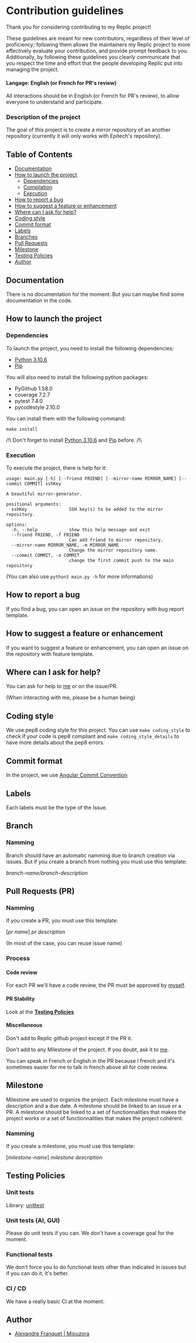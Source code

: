 # Contribution guidelines

Thank you for considering contributing to my Replic project!

These guidelines are meant for new contributors, regardless of their level
of proficiency; following them allows the maintainers my Replic project to
more effectively evaluate your contribution, and provide prompt feedback to
you. Additionally, by following these guidelines you clearly communicate
that you respect the time and effort that the people developing Replic put into
managing the project.

#### Langage: English (or French for PR's review)

All interactions should be in English (or French for PR's review), to allow everyone to understand and participate.

### Description of the project

The goal of this project is to create a mirror repository of an another repository (currently it will only works with Epitech's repository).

## Table of Contents

- [Documentation](#documentation)
- [How to launch the project](#how-to-launch-the-project)
  - [Dependencies](#dependencies)
  - [Compilation](#compilation)
  - [Execution](#execution)
- [How to report a bug](#how-to-report-a-bug)
- [How to suggest a feature or enhancement](#how-to-suggest-a-feature-or-enhancement)
- [Where can I ask for help?](#where-can-i-ask-for-help)
- [Coding style](#coding-style)
- [Commit format](#commit-format)
- [Labels](#labels)
- [Branches](#branches)
- [Pull Requests](#pull-requests)
- [Milestone](#milestone)
- [Testing Policies](#testing-policies)
- [Author](#author)

## Documentation

There is no documentation for the moment. But you can maybe find some documentation in the code.

## How to launch the project

### Dependencies

To launch the project, you need to install the following dependencies:
- [Python 3.10.6](https://www.python.org/downloads/release/python-3106/)
- [Pip](https://pypi.org/project/pip/)

You will also need to install the following python packages:
- PyGithub 1.58.0
- coverage 7.2.7
- pytest 7.4.0
- pycodestyle 2.10.0

You can install them with the following command:
```
make install
```
/!\ Don't forget to install [Python 3.10.6](https://www.python.org/downloads/release/python-3106/) and [Pip](https://pypi.org/project/pip/) before. /!\

### Execution

To execute the project, there is help for it:
```
usage: main.py [-h] [--friend FRIEND] [--mirror-name MIRROR_NAME] [--commit COMMIT] sshKey

A beautiful mirror-generator.

positional arguments:
  sshKey                SSH key(s) to be added to the mirror repository.

options:
  -h, --help            show this help message and exit
  --friend FRIEND, -f FRIEND
                        Can add friend to mirror repository.
  --mirror-name MIRROR_NAME, -m MIRROR_NAME
                        Change the mirror repository name.
  --commit COMMIT, -o COMMIT
                        change the first commit push to the main repository
```
(You can also use `python3 main.py -h` for more informations)

## How to report a bug

If you find a bug, you can open an issue on the repository with bug report template.

## How to suggest a feature or enhancement

If you want to suggest a feature or enhancement, you can open an issue on the repository with feature template.

## Where can I ask for help?

You can ask for help to [me](https://github.com/Miou-zora) or on the issue/PR.

(When interacting with me, please be a human being)

## Coding style

We use pep8 coding style for this project. You can use `make coding_style` to check if your code is pep8 compliant and `make coding_style_details` to have more details about the pep8 errors.

## Commit format

In the project, we use [Angular Commit Convention](https://www.conventionalcommits.org/en/v1.0.0-beta.4/)

## Labels

Each labels must be the type of the Issue.

## Branch

### Namming

Branch should have an automatic namming due to branch creation via issues. But if you create a branch from nothing you must use this template:

_branch-name_/_branch-description_

## Pull Requests (PR)

### Namming

If you create a PR, you must use this template:

[_pr name_] _pr description_

(In most of the case, you can reuse issue name)

### Process

#### Code review

For each PR we'll have a code review, the PR must be approved by [myself](https://github.com/Miou-zora).

#### PR Stability

Look at the [**Testing Policies**](#testing-policies)

#### Miscellaneous

Don't add to Replic github project except if the PR it.

Don't add to any Milestone of the project. If you doubt, ask it to [me](https://github.com/Miou-zora).

You can speak in French or English in the PR because I french and it's sometimes easier for me to talk in french above all for code review.

## Milestone

Milestone are used to organize the project. Each milestone must have a description and a due date. A milestone should be linked to an issue or a PR. A milestone should be linked to a set of functionnalities that makes the project works or a set of functionnalities that makes the project cohérent.

### Namming

If you create a milestone, you must use this template:

[_milestone-name_] _milestone description_

## Testing Policies

### Unit tests

Library: [unittest](https://docs.python.org/3/library/unittest.html)

### Unit tests (AI, GUI)

Please do unit tests if you can. We don't have a coverage goal for the moment.

### Functional tests

We don't force you to do functional tests other than indicated in issues but if you can do it, it's better.

### CI / CD

We have a really basic CI at the moment.

## Author

 - [Alexandre Franquet | Miouzora](https://github.com/Miou-zora)

